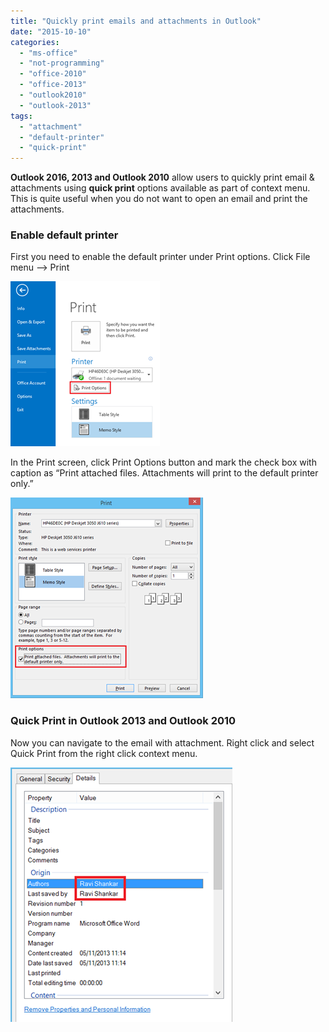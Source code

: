 ```yaml
---
title: "Quickly print emails and attachments in Outlook"
date: "2015-10-10"
categories: 
  - "ms-office"
  - "not-programming"
  - "office-2010"
  - "office-2013"
  - "outlook2010"
  - "outlook-2013"
tags: 
  - "attachment"
  - "default-printer"
  - "quick-print"
---
```


**Outlook 2016, 2013 and Outlook 2010** allow users to quickly print email & attachments using **quick print** options available as part of context menu. This is quite useful when you do not want to open an email and print the attachments.

### Enable default printer

First you need to enable the default printer under Print options. Click File menu –> Print

[![Print Options in Outlook 2013 and Outlook 2010](images/7_image_thumb.png "Print Options in Outlook 2013 and Outlook 2010")](http://blogmines.com/blog/wp-content/uploads/2015/04/image.png)

In the Print screen, click Print Options button and mark the check box with caption as “Print attached files. Attachments will print to the default printer only.”

[![Set default printer in Outlook 2010 and Outlook 2013](images/5_image_thumb1.png "Set default printer in Outlook 2010 and Outlook 2013")](http://blogmines.com/blog/wp-content/uploads/2015/04/image1.png)

### Quick Print in Outlook 2013 and Outlook 2010

Now you can navigate to the email with attachment. Right click and select Quick Print from the right click context menu.

[![Quick Print attachment in Outlook 2013 and Outlook 2010](images/2_image_thumb2.png "Quick Print attachment in Outlook 2013 and Outlook 2010")](http://blogmines.com/blog/wp-content/uploads/2015/04/image2.png)
